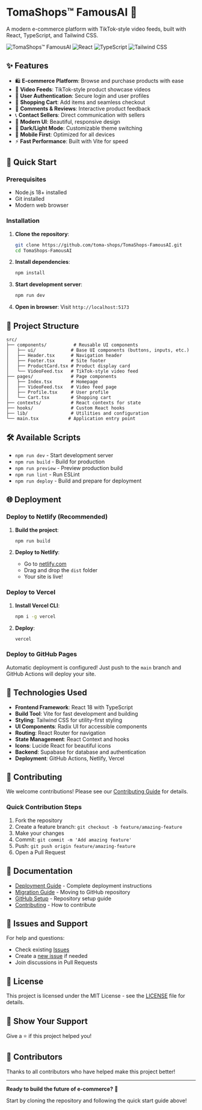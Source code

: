 # TomaShops™ FamousAI 🚀

A modern e-commerce platform with TikTok-style video feeds, built with React, TypeScript, and Tailwind CSS.

![TomaShops™ FamousAI](https://img.shields.io/badge/TomaShops™-FamousAI-blue?style=for-the-badge)
![React](https://img.shields.io/badge/React-18-61DAFB?style=flat&logo=react)
![TypeScript](https://img.shields.io/badge/TypeScript-5-3178C6?style=flat&logo=typescript)
![Tailwind CSS](https://img.shields.io/badge/Tailwind-CSS-38B2AC?style=flat&logo=tailwind-css)

## ✨ Features

- 🛍️ **E-commerce Platform**: Browse and purchase products with ease
- 📱 **Video Feeds**: TikTok-style product showcase videos
- 👤 **User Authentication**: Secure login and user profiles
- 🛒 **Shopping Cart**: Add items and seamless checkout
- 💬 **Comments & Reviews**: Interactive product feedback
- 📞 **Contact Sellers**: Direct communication with sellers
- 🎨 **Modern UI**: Beautiful, responsive design
- 🌙 **Dark/Light Mode**: Customizable theme switching
- 📱 **Mobile First**: Optimized for all devices
- ⚡ **Fast Performance**: Built with Vite for speed

## 🚀 Quick Start

### Prerequisites
- Node.js 18+ installed
- Git installed
- Modern web browser

### Installation

1. **Clone the repository**:
   ```bash
   git clone https://github.com/toma-shops/TomaShops-FamousAI.git
   cd TomaShops-FamousAI
   ```

2. **Install dependencies**:
   ```bash
   npm install
   ```

3. **Start development server**:
   ```bash
   npm run dev
   ```

4. **Open in browser**: Visit `http://localhost:5173`

## 📁 Project Structure

```
src/
├── components/          # Reusable UI components
│   ├── ui/             # Base UI components (buttons, inputs, etc.)
│   ├── Header.tsx      # Navigation header
│   ├── Footer.tsx      # Site footer
│   ├── ProductCard.tsx # Product display card
│   └── VideoFeed.tsx   # TikTok-style video feed
├── pages/              # Page components
│   ├── Index.tsx       # Homepage
│   ├── VideoFeed.tsx   # Video feed page
│   ├── Profile.tsx     # User profile
│   └── Cart.tsx        # Shopping cart
├── contexts/           # React contexts for state
├── hooks/              # Custom React hooks
├── lib/                # Utilities and configuration
└── main.tsx           # Application entry point
```

## 🛠️ Available Scripts

- `npm run dev` - Start development server
- `npm run build` - Build for production
- `npm run preview` - Preview production build
- `npm run lint` - Run ESLint
- `npm run deploy` - Build and prepare for deployment

## 🌐 Deployment

### Deploy to Netlify (Recommended)

1. **Build the project**:
   ```bash
   npm run build
   ```

2. **Deploy to Netlify**:
   - Go to [netlify.com](https://netlify.com)
   - Drag and drop the `dist` folder
   - Your site is live!

### Deploy to Vercel

1. **Install Vercel CLI**:
   ```bash
   npm i -g vercel
   ```

2. **Deploy**:
   ```bash
   vercel
   ```

### Deploy to GitHub Pages

Automatic deployment is configured! Just push to the `main` branch and GitHub Actions will deploy your site.

## 🔧 Technologies Used

- **Frontend Framework**: React 18 with TypeScript
- **Build Tool**: Vite for fast development and building
- **Styling**: Tailwind CSS for utility-first styling
- **UI Components**: Radix UI for accessible components
- **Routing**: React Router for navigation
- **State Management**: React Context and hooks
- **Icons**: Lucide React for beautiful icons
- **Backend**: Supabase for database and authentication
- **Deployment**: GitHub Actions, Netlify, Vercel

## 🤝 Contributing

We welcome contributions! Please see our [Contributing Guide](CONTRIBUTING.md) for details.

### Quick Contribution Steps

1. Fork the repository
2. Create a feature branch: `git checkout -b feature/amazing-feature`
3. Make your changes
4. Commit: `git commit -m 'Add amazing feature'`
5. Push: `git push origin feature/amazing-feature`
6. Open a Pull Request

## 📖 Documentation

- [Deployment Guide](DEPLOYMENT_GUIDE.md) - Complete deployment instructions
- [Migration Guide](MIGRATION_GUIDE.md) - Moving to GitHub repository
- [GitHub Setup](GITHUB_SETUP.md) - Repository setup guide
- [Contributing](CONTRIBUTING.md) - How to contribute

## 🐛 Issues and Support

For help and questions:
- Check existing [Issues](https://github.com/toma-shops/TomaShops-FamousAI/issues)
- Create a [new issue](https://github.com/toma-shops/TomaShops-FamousAI/issues/new) if needed
- Join discussions in Pull Requests

## 📄 License

This project is licensed under the MIT License - see the [LICENSE](LICENSE) file for details.

## 🌟 Show Your Support

Give a ⭐️ if this project helped you!

## 👥 Contributors

Thanks to all contributors who have helped make this project better!

---

**Ready to build the future of e-commerce?** 🚀

Start by cloning the repository and following the quick start guide above!